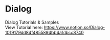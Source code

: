 # Dialog
Dialog Tutorials & Samples <br />
View Tutorial here: https://www.notion.so/Dialog-1019179dd84f4855894bb4a1dbcc8740